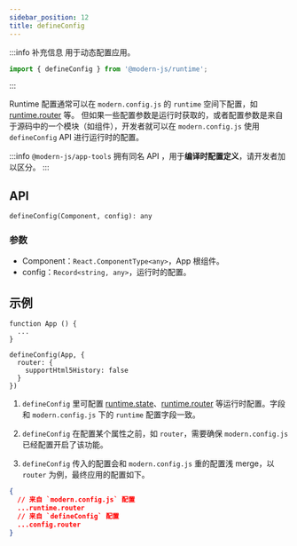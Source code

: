 ```yaml
---
sidebar_position: 12
title: defineConfig
---
```


:::info 补充信息
用于动态配置应用。
```ts
import { defineConfig } from '@modern-js/runtime';
```
:::

Runtime 配置通常可以在 `modern.config.js` 的 `runtime` 空间下配置，如 [runtime.router](/docs/apis/app/config/runtime/router) 等。
但如果一些配置参数是运行时获取的，或者配置参数是来自于源码中的一个模块（如组件），开发者就可以在 `modern.config.js` 使用 `defineConfig` API 进行运行时的配置。

:::info
`@modern-js/app-tools` 拥有同名 API ，用于**编译时配置定义**，请开发者加以区分。
:::

## API

`defineConfig(Component, config): any`

### 参数

- Component：`React.ComponentType<any>`，App 根组件。
- config：`Record<string, any>`，运行时的配置。

## 示例

```tsx
function App () {
  ...
}

defineConfig(App, {
  router: {
    supportHtml5History: false
  }
})
```


1. `defineConfig` 里可配置 [runtime.state](/docs/apis/app/config/runtime/state)、[runtime.router](/docs/apis/app/config/runtime/router) 等运行时配置。字段和 `modern.config.js` 下的 `runtime` 配置字段一致。

2. `defineConfig` 在配置某个属性之前，如 `router`，需要确保 `modern.config.js` 已经配置开启了该功能。

3. `defineConfig` 传入的配置会和 `modern.config.js` 重的配置浅 merge，以 `router` 为例，最终应用的配置如下。

```json
{
  // 来自 `modern.config.js` 配置
  ...runtime.router
  // 来自 `defineConfig` 配置
  ...config.router
}
```
